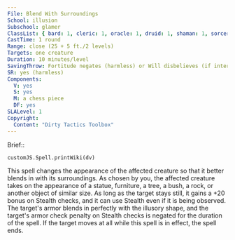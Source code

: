 ```yaml
---
File: Blend With Surroundings
School: illusion
Subschool: glamer
ClassList: { bard: 1, cleric: 1, oracle: 1, druid: 1, shaman: 1, sorcerer: 1, wizard: 1, summoner: 1, unchained summoner: 1, witch: 1 }
CastTime: 1 round
Range: close (25 + 5 ft./2 levels)
Targets: one creature
Duration: 10 minutes/level
SavingThrow: Fortitude negates (harmless) or Will disbelieves (if interacted with)
SR: yes (harmless)
Components:
  V: yes
  S: yes
  M: a chess piece
  DF: yes
SLALevel: 1
Copyright:
  Content: "Dirty Tactics Toolbox"
---
```

Brief:: 

```dataviewjs
customJS.Spell.printWiki(dv)
```

This spell changes the appearance of the affected creature so that it better blends in with its surroundings. As chosen by you, the affected creature takes on the appearance of a statue, furniture, a tree, a bush, a rock, or another object of similar size. As long as the target stays still, it gains a +20 bonus on Stealth checks, and it can use Stealth even if it is being observed. The target's armor blends in perfectly with the illusory shape, and the target's armor check penalty on Stealth checks is negated for the duration of the spell. If the target moves at all while this spell is in effect, the spell ends.
